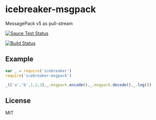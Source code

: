 icebreaker-msgpack
============
MessagePack v5 as pull-stream

[![Sauce Test Status](https://saucelabs.com/browser-matrix/icebreaker-msgpack.svg)](https://saucelabs.com/u/icebreaker-msgpack)

[![Build Status](https://travis-ci.org/alligator-io/icebreaker-msgpack.svg?branch=master)](https://travis-ci.org/alligator-io/icebreaker-msgpack)

## Example
```javascript
var _ = require('icebreaker')
require('icebreaker-msgpack')

_(['a','b',1,2,3],_.msgpack.encode(),_.msgpack.decode(),_.log())
```
## License

MIT
